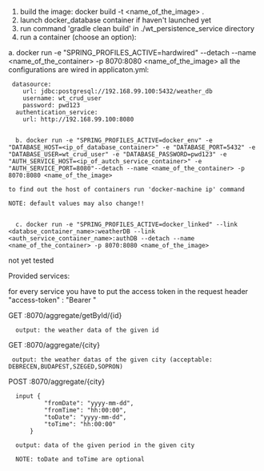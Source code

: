 1. build the image: docker build -t <name_of_the_image> .
2. launch docker_database container if haven't launched yet
3. run command 'gradle clean build' in ./wt_persistence_service directory
3. run a container (choose an option):
  
  
  a. docker run -e "SPRING_PROFILES_ACTIVE=hardwired" --detach --name <name_of_the_container> -p 8070:8080 <name_of_the_image>
    all the configurations are wired in applicaton.yml:
 
     datasource:
        url: jdbc:postgresql://192.168.99.100:5432/weather_db
        username: wt_crud_user
        password: pwd123
      authentication_service:
        url: http://192.168.99.100:8080
 
 
      b. docker run -e "SPRING_PROFILES_ACTIVE=docker_env" -e "DATABASE_HOST=<ip_of_database_container>" -e "DATABASE_PORT=5432" -e "DATABASE_USER=wt_crud_user" -e "DATABASE_PASSWORD=pwd123" -e "AUTH_SERVICE_HOST=<ip_of_autch_service_container>" -e "AUTH_SERVICE_PORT=8080"--detach --name <name_of_the_container> -p 8070:8080 <name_of_the_image>
      
    to find out the host of containers run 'docker-machine ip' command
    
    NOTE: default values may also change!!
 
 
      c. docker run -e "SPRING_PROFILES_ACTIVE=docker_linked" --link <databse_container_name>:weatherDB --link <auth_service_container_name>:authDB --detach --name <name_of_the_container> -p 8070:8080 <name_of_the_image>
  
  not yet tested

Provided services:

for every service you have to put the access token in the request header "access-token" : "Bearer <token>"

GET <host>:8070/aggregate/getById/{id}
      
      output: the weather data of the given id
      
GET <host>:8070/aggregate/{city}
     
     output: the weather datas of the given city (acceptable: DEBRECEN,BUDAPEST,SZEGED,SOPRON)
      
POST <host>:8070/aggregate/{city}
      
      input {
              "fromDate": "yyyy-mm-dd",
              "fromTime": "hh:00:00",
              "toDate": "yyyy-mm-dd",
              "toTime": "hh:00:00"
          }
      
      output: data of the given period in the given city
      
      NOTE: toDate and toTime are optional
